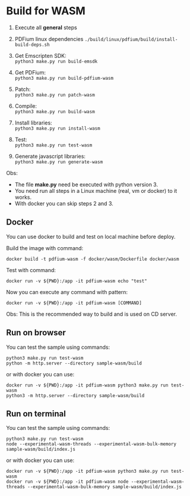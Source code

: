 # Build for WASM

1. Execute all **general** steps

2. PDFium linux dependencies
```./build/linux/pdfium/build/install-build-deps.sh```

3. Get Emscripten SDK:  
```python3 make.py run build-emsdk```  

4. Get PDFium:  
```python3 make.py run build-pdfium-wasm```  

5. Patch:  
```python3 make.py run patch-wasm```  

6. Compile:  
```python3 make.py run build-wasm```  
  
7. Install libraries:  
```python3 make.py run install-wasm```  

8. Test:  
```python3 make.py run test-wasm```  
  
9. Generate javascript libraries:  
```python3 make.py run generate-wasm```  

Obs:
- The file **make.py** need be executed with python version 3.  
- You need run all steps in a Linux machine (real, vm or docker) to it works.
- With docker you can skip steps 2 and 3.


## Docker

You can use docker to build and test on local machine before deploy.

Build the image with command:

```docker build -t pdfium-wasm -f docker/wasm/Dockerfile docker/wasm```

Test with command:

```docker run -v ${PWD}:/app -it pdfium-wasm echo "test"```

Now you can execute any command with pattern:

```docker run -v ${PWD}:/app -it pdfium-wasm [COMMAND]```

Obs: This is the recommended way to build and is used on CD server.

## Run on browser

You can test the sample using commands:

```
python3 make.py run test-wasm
python -m http.server --directory sample-wasm/build
```

or with docker you can use:

```
docker run -v ${PWD}:/app -it pdfium-wasm python3 make.py run test-wasm
python3 -m http.server --directory sample-wasm/build
```

## Run on terminal

You can test the sample using commands:

```
python3 make.py run test-wasm
node --experimental-wasm-threads --experimental-wasm-bulk-memory sample-wasm/build/index.js
```

or with docker you can use:

```
docker run -v ${PWD}:/app -it pdfium-wasm python3 make.py run test-wasm
docker run -v ${PWD}:/app -it pdfium-wasm node --experimental-wasm-threads --experimental-wasm-bulk-memory sample-wasm/build/index.js
```
